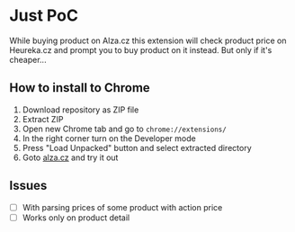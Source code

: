 # Just PoC
While buying product on Alza.cz this extension will check product price on Heureka.cz and prompt you to buy product on it instead. But only if it's cheaper...

## How to install to Chrome
1. Download repository as ZIP file
2. Extract ZIP 
3. Open new Chrome tab and go to `chrome://extensions/`
4. In the right corner turn on the Developer mode
5. Press "Load Unpacked" button and select extracted directory
6. Goto [alza.cz](https://alza.cz) and try it out


## Issues
- [ ] With parsing prices of some product with action price
- [ ] Works only on product detail
